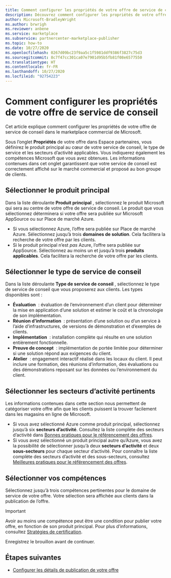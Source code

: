 ```yaml
---
title: Comment configurer les propriétés de votre offre de service de conseil dans Espace partenaires Microsoft
description: Découvrez comment configurer les propriétés de votre offre de service de conseil sur le marketplace commercial de Microsoft à l’aide d’Espace partenaires.
author: Microsoft-BradleyWright
ms.author: brwrigh
ms.reviewer: anbene
ms.service: marketplace
ms.subservice: partnercenter-marketplace-publisher
ms.topic: how-to
ms.date: 10/27/2020
ms.openlocfilehash: 0267d09bc23f9aa5c1f5981ddf9386f3827c75d3
ms.sourcegitcommit: 8c7f47cc301ca07e7901d95b5fb81f08e6577550
ms.translationtype: HT
ms.contentlocale: fr-FR
ms.lasthandoff: 10/27/2020
ms.locfileid: "92754223"
---
```

# <a name="how-to-configure-your-consulting-service-offer-properties"></a>Comment configurer les propriétés de votre offre de service de conseil

Cet article explique comment configurer les propriétés de votre offre de service de conseil dans le marketplace commercial de Microsoft.

Sous l’onglet **Propriétés** de votre offre dans Espace partenaires, vous définirez le produit principal au cœur de votre service de conseil, le type de service et les secteurs d’activité applicables. Vous indiquerez également les compétences Microsoft que vous avez obtenues. Les informations contenues dans cet onglet garantissent que votre service de conseil est correctement affiché sur le marché commercial et proposé au bon groupe de clients.

## <a name="select-the-primary-product"></a>Sélectionner le produit principal

Dans la liste déroulante **Produit principal** , sélectionnez le produit Microsoft qui sera au centre de votre offre de service de conseil. Le produit que vous sélectionnez déterminera si votre offre sera publiée sur Microsoft AppSource ou sur Place de marché Azure.

* Si vous sélectionnez Azure, l’offre sera publiée sur Place de marché Azure. Sélectionnez jusqu’à trois **domaines de solution**. Cela facilitera la recherche de votre offre par les clients.
* Si le produit principal n’est *pas* Azure, l’offre sera publiée sur AppSource. Sélectionnez au moins un et jusqu’à trois **produits applicables**. Cela facilitera la recherche de votre offre par les clients.

## <a name="select-the-consulting-service-type"></a>Sélectionner le type de service de conseil

Dans la liste déroulante **Type de service de conseil** , sélectionnez le type de service de conseil que vous proposerez aux clients. Les types disponibles sont :

* **Évaluation**  : évaluation de l’environnement d’un client pour déterminer la mise en application d’une solution et estimer le coût et la chronologie de son implémentation.
* **Réunion d’information**  : présentation d’une solution ou d’un service à l’aide d’infrastructures, de versions de démonstration et d’exemples de clients.
* **Implémentation**  : installation complète qui résulte en une solution entièrement fonctionnelle.
* **Preuve de concept**  : implémentation de portée limitée pour déterminer si une solution répond aux exigences du client.
* **Atelier**  : engagement interactif réalisé dans les locaux du client. Il peut inclure une formation, des réunions d’information, des évaluations ou des démonstrations reposant sur les données ou l’environnement du client.

## <a name="select-relevant-industries"></a>Sélectionner les secteurs d’activité pertinents

Les informations contenues dans cette section nous permettent de catégoriser votre offre afin que les clients puissent la trouver facilement dans les magasins en ligne de Microsoft.

* Si vous avez sélectionné Azure comme produit principal, sélectionnez jusqu’à six **secteurs d’activité**. Consultez la liste complète des secteurs d’activité dans [Bonnes pratiques pour le référencement des offres](./gtm-offer-listing-best-practices.md).
* Si vous avez sélectionné un produit principal autre qu’Azure, vous avez la possibilité de sélectionner jusqu’à deux **secteurs d’activité** et deux **sous-secteurs** pour chaque secteur d’activité. Pour connaître la liste complète des secteurs d’activité et des sous-secteurs, consultez [Meilleures pratiques pour le référencement des offres](./gtm-offer-listing-best-practices.md).

## <a name="select-your-competencies"></a>Sélectionner vos compétences

Sélectionnez jusqu’à trois compétences pertinentes pour le domaine de service de votre offre. Votre sélection sera affichée aux clients dans la publication de l’offre.

> [!IMPORTANT]
> Avoir au moins une compétence peut être une condition pour publier votre offre, en fonction de son produit principal. Pour plus d’informations, consultez [Stratégies de certification](https://docs.microsoft.com/legal/marketplace/certification-policies#800-consulting-services).

Enregistrez le brouillon avant de continuer.

## <a name="next-steps"></a>Étapes suivantes

* [Configurer les détails de publication de votre offre](create-consulting-service-offer-listing.md)
